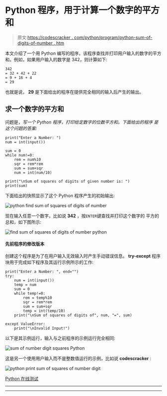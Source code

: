 # Python 程序，用于计算一个数字的平方和

> 原文:[https://codescracker . com/python/program/python-sum-of-digits-of-number . htm](https://codescracker.com/python/program/python-sum-of-squares-of-digits-of-number.htm)

本文介绍了一个用 Python 编写的程序，该程序查找并打印用户输入的数字的平方和。例如，如果用户输入的数字是 342，则计算如下:

```
342
= 32 + 42 + 22
= 9 + 16 + 4
= 29
```

也就是说， **29** 是下面给出的程序在提供完全相同的输入后产生的输出。

## 求一个数字的平方和

问题是，*写一个 Python 程序，打印给定数字的位数平方和。下面给出的程序 是这个问题的答案:*

```
print("Enter a Number: ")
num = int(input())

sum = 0
while num!=0:
    rem = num%10
    sqr = rem*rem
    sum = sum+sqr
    num = int(num/10)

print("\nSum of squares of digits of given number is: ")
print(sum)
```

下面给出的快照显示了这个 Python 程序产生的初始输出:

![python find sum of squares of digits of number](../Images/f068dd135a7b7412cdc9359a8eecb173.png)

现在输入任意一个数字，比如说 **342** ，按`ENTER`键查找并打印这个数字的 平方的总和，如下图所示:

![find sum of squares of digits of number python](../Images/555a958331233160a700981bdfc246de.png)

#### 先前程序的修改版本

创建这个程序是为了在用户输入无效输入时产生手动错误信息。 **try-except** 程序块用于完成如下程序及其运行示例所示的工作:

```
print("Enter a Number: ", end="")
try:
    num = int(input())
    temp = num
    sum = 0
    while temp!=0:
        rem = temp%10
        sqr = rem*rem
        sum = sum+sqr
        temp = int(temp/10)
    print("\nSum of squares of digits of", num, "=", sum)

except ValueError:
    print("\nInvalid Input!")
```

以下是其示例运行，输入与之前程序的示例运行完全相同:

![sum of number digit squares Python](../Images/af66e2b568d7da653b45eaeeaf2c7f27.png)

这是另一个使用用户输入而不是整数值运行的示例，比如说 **codescracker** :

![python print sum of squares of number digit](../Images/1c96ad9b263450955f88eb314f6ea647.png)

[Python 在线测试](/exam/showtest.php?subid=10)

* * *

* * *